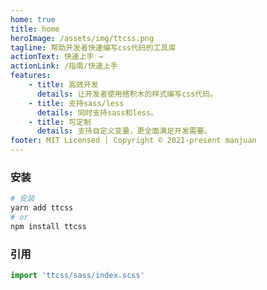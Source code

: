 ```yaml
---
home: true
title: home
heroImage: /assets/img/ttcss.png
tagline: 帮助开发者快速编写css代码的工具库
actionText: 快速上手 →
actionLink: /指南/快速上手
features:
    - title: 高效开发
      details: 让开发者使用搭积木的样式编写css代码。
    - title: 支持sass/less
      details: 同时支持sass和less。
    - title: 可定制
      details: 支持自定义变量，更全面满足开发需要。
footer: MIT Licensed | Copyright © 2021-present manjuan
---
```


### 安装

```sh
# 安装
yarn add ttcss
# or
npm install ttcss
```

### 引用

```javascript
import 'ttcss/sass/index.scss'
```
